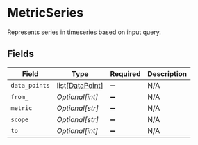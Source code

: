 # MetricSeries

Represents series in timeseries based on input query.


## Fields

| Field                                               | Type                                                | Required                                            | Description                                         |
| --------------------------------------------------- | --------------------------------------------------- | --------------------------------------------------- | --------------------------------------------------- |
| `data_points`                                       | list[[DataPoint](../../models/shared/datapoint.md)] | :heavy_minus_sign:                                  | N/A                                                 |
| `from_`                                             | *Optional[int]*                                     | :heavy_minus_sign:                                  | N/A                                                 |
| `metric`                                            | *Optional[str]*                                     | :heavy_minus_sign:                                  | N/A                                                 |
| `scope`                                             | *Optional[str]*                                     | :heavy_minus_sign:                                  | N/A                                                 |
| `to`                                                | *Optional[int]*                                     | :heavy_minus_sign:                                  | N/A                                                 |